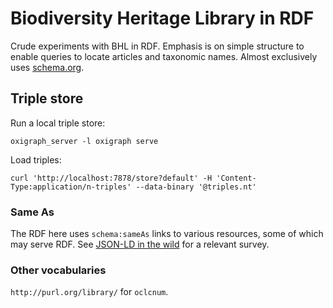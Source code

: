# Biodiversity Heritage Library in RDF

Crude experiments with BHL in RDF. Emphasis is on simple structure to enable queries to locate articles and taxonomic names. Almost exclusively uses [schema.org](http://schema.org).


## Triple store

Run a local triple store:

```
oxigraph_server -l oxigraph serve
```

Load triples:

```
curl 'http://localhost:7878/store?default' -H 'Content-Type:application/n-triples' --data-binary '@triples.nt'
```


### Same As

The RDF here uses `schema:sameAs` links to various resources, some of which may serve RDF. See [JSON-LD in the wild](https://github.com/rdmpage/wild-json-ld) for a relevant survey.


### Other vocabularies

`http://purl.org/library/` for `oclcnum`.


